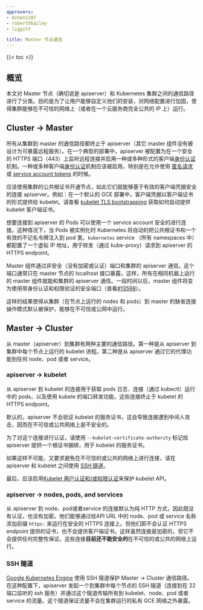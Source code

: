 ```yaml
---
approvers:
- dchen1107
- roberthbailey
- liggitt

title: Master 节点通信
---
```


{{< toc >}}


## 概览


本文对 Master 节点（确切说是 apiserver）和 Kubernetes 集群之间的通信路径进行了分类。目的是为了让用户能够自定义他们的安装，对网络配置进行加固，使得集群能够在不可信的网络上（或者在一个云服务商完全公共的 IP 上）运行。


## Cluster -> Master


所有从集群到 master 的通信路径都终止于 apiserver（其它 master 组件没有被设计为可暴露远程服务）。在一个典型的部署中，apiserver 被配置为在一个安全的 HTTPS 端口（443）上监听远程连接并启用一种或多种形式的客户端[身份认证](/docs/reference/access-authn-authz/authentication/)机制。一种或多种客户端[身份认证](/docs/reference/access-authn-authz/authentication/)机制应该被启用，特别是在允许使用 [匿名请求](/docs/reference/access-authn-authz/authentication/#anonymous-requests) 或 [service account tokens](/docs/reference/access-authn-authz/authentication/#service-account-tokens) 的时候。


应该使用集群的公共根证书开通节点，如此它们就能够基于有效的客户端凭据安全的连接 apiserver。例如：在一个默认的 GCE 部署中，客户端凭据以客户端证书的形式提供给 kubelet。请查看 [kubelet TLS bootstrapping](/docs/admin/kubelet-tls-bootstrapping/) 获取如何自动提供 kubelet 客户端证书。


想要连接到 apiserver 的 Pods 可以使用一个 service account 安全的进行连接。这种情况下，当 Pods 被实例化时 Kubernetes 将自动的把公共根证书和一个有效的不记名令牌注入到 pod 里。`kubernetes` service （所有 namespaces 中）都配置了一个虚拟 IP 地址，用于转发（通过 kube-proxy）请求到 apiserver 的 HTTPS endpoint。


Master 组件通过非安全（没有加密或认证）端口和集群的 apiserver 通信。这个端口通常只在 master 节点的 localhost 接口暴露，这样，所有在相同机器上运行的 master 组件就能和集群的 apiserver 通信。一段时间以后，master 组件将变为使用带身份认证和权限验证的安全端口（查看[#13598](https://github.com/kubernetes/kubernetes/issues/13598)）。


这样的结果使得从集群（在节点上运行的 nodes 和 pods）到 master 的缺省连接操作模式默认被保护，能够在不可信或公网中运行。


## Master -> Cluster


从 master（apiserver）到集群有两种主要的通信路径。第一种是从 apiserver 到集群中每个节点上运行的 kubelet 进程。第二种是从 apiserver 通过它的代理功能到任何 node、pod 或者 service。


### apiserver -> kubelet


从 apiserver 到 kubelet 的连接用于获取 pods 日志、连接（通过 kubectl）运行中的 pods，以及使用 kubele 的端口转发功能。这些连接终止于 kubelet 的 HTTPS endpoint。


默认的，apiserver 不会验证 kubelet 的服务证书，这会导致连接遭到中间人攻击，因而在不可信或公共网络上是不安全的。  


为了对这个连接进行认证，请使用 `--kubelet-certificate-authority` 标记给 apiserver 提供一个根证书捆绑，用于 kubelet 的服务证书。


如果这样不可能，又要求避免在不可信的或公共的网络上进行连接，请在 apiserver 和 kubelet 之间使用 [SSH 隧道](/docs/concepts/architecture/master-node-communication/#ssh-tunnels)。


最后，应该启用[Kubelet 用户认证和/或权限认证](/docs/admin/kubelet-authentication-authorization/)来保护 kubelet API。


### apiserver -> nodes, pods, and services


从 apiserver 到 node、pod或者service 的连接默认为纯 HTTP 方式，因此既没有认证，也没有加密。他们能够通过给API URL 中的 node、pod 或 service 名称添加前缀 `https:` 来运行在安全的 HTTPS 连接上。但他们即不会认证 HTTPS endpoint 提供的证书，也不会提供客户端证书。这样虽然连接是加密的，但它不会提供任何完整性保证。这些连接**目前还不能安全的**在不可信的或公共的网络上运行。


### SSH 隧道


[Google Kubernetes Engine](https://cloud.google.com/kubernetes-engine/docs/) 使用 SSH 隧道保护 Master -> Cluster 通信路径。在这种配置下，apiserver 发起一个到集群中每个节点的 SSH 隧道（连接到在 22 端口监听的 ssh 服务）并通过这个隧道传输所有到 kubelet、node、pod 或者 service 的流量。这个隧道保证流量不会在集群运行的私有 GCE 网络之外暴露。
